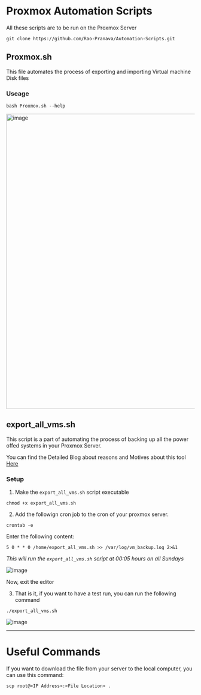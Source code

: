# Proxmox Automation Scripts

All these scripts are to be run on the Proxmox Server

```
git clone https://github.com/Rao-Pranava/Automation-Scripts.git
```

## Proxmox.sh
This file automates the process of exporting and importing Virtual machine Disk files

### Useage

```
bash Proxmox.sh --help
```
<img width="1147" height="786" alt="image" src="https://github.com/user-attachments/assets/45f9233e-a332-4bf8-a3a6-ff27b802b89c" />

## export_all_vms.sh
This script is a part of automating the process of backing up all the power offed systems in your Proxmox Server.

You can find the Detailed Blog about reasons and Motives about this tool [Here]([https://pranavarao.tech](https://pranavarao.tech/Blogs/Tech/backing-up-virtual-machines-in-promox/index.html))

### Setup

1. Make the `export_all_vms.sh` script executable

```
chmod +x export_all_vms.sh
```

2. Add the followign cron job to the cron of your proxmox server.

```
crontab -e
```

Enter the following content:

```
5 0 * * 0 /home/export_all_vms.sh >> /var/log/vm_backup.log 2>&1
```
*This will run the `export_all_vms.sh` script at 00:05 hours on all Sundays*

![image](https://github.com/user-attachments/assets/4e21a58a-8b47-443a-9b9d-8f61aa11e9d0)

Now, exit the editor

3. That is it, if you want to have a test run, you can run the following command

```
./export_all_vms.sh
```

![image](https://github.com/user-attachments/assets/a37766a2-7680-4454-b020-99e4244feebc)

-----------------

# Useful Commands

If you want to download the file from your server to the local computer, you can use this command:
```
scp root@<IP Address>:<File Location> .
```
